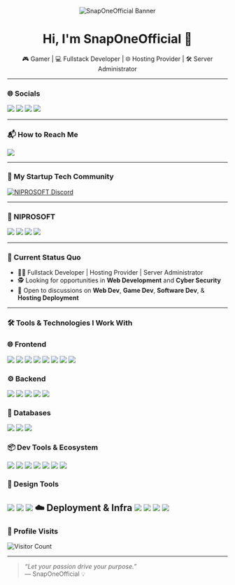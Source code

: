 <p align="center">
  <img src="https://i.imgur.com/VSP0aHm.jpg" alt="SnapOneOfficial Banner">
</p>

<h1 align="center">Hi, I'm SnapOneOfficial 👋</h1>

<p align="center">
  🎮 Gamer | 💻 Fullstack Developer | 🌐 Hosting Provider | 🛠️ Server Administrator
</p>

---

### 🌐 Socials

<a href="https://www.youtube.com/@SnapOneOfficial"><img src="https://img.shields.io/badge/YouTube-FF0000?style=for-the-badge&logo=youtube&logoColor=white"></a>
<a href="https://instagram.com/snaponeph"><img src="https://img.shields.io/badge/Instagram-E4405F?style=for-the-badge&logo=instagram&logoColor=white"></a>
<a href="https://www.linkedin.com/in/christian-louie-corpin-723962288/"><img src="https://img.shields.io/badge/LinkedIn-0077B5?style=for-the-badge&logo=linkedin&logoColor=white"></a>
<a href="https://www.facebook.com/itslouieniproc143/"><img src="https://img.shields.io/badge/Facebook-1877F2?style=for-the-badge&logo=facebook&logoColor=white"></a>

---

### 📬 How to Reach Me

<a href="mailto:niprosoft@gmail.com">
  <img src="https://img.shields.io/badge/niprosoft@gmail.com-7B83EB?style=for-the-badge&logo=gmail&logoColor=white">
</a>

---

### 🧠 My Startup Tech Community

[![NIPROSOFT Discord](https://discordapp.com/api/guilds/1141541452627853312/widget.png?style=banner2)](https://discord.gg/2xP47N89Ja)

---

### 🚀 NIPROSOFT

<a href="https://www.linkedin.com/company/niprosoft/"><img src="https://img.shields.io/badge/LinkedIn-0077B5?style=for-the-badge&logo=linkedin&logoColor=white"></a>
<a href="https://www.facebook.com/niprosoftofficial/"><img src="https://img.shields.io/badge/Facebook-1877F2?style=for-the-badge&logo=facebook&logoColor=white"></a>
<a href="https://instagram.com/niprosoft"><img src="https://img.shields.io/badge/Instagram-E4405F?style=for-the-badge&logo=instagram&logoColor=white"></a>
<a href="https://m.youtube.com/niprosoft"><img src="https://img.shields.io/badge/YouTube-FF0000?style=for-the-badge&logo=youtube&logoColor=white"></a>

---

### 💼 Current Status Quo

- 🧑‍💻 Fullstack Developer | Hosting Provider | Server Administrator  
- 🕵️ Looking for opportunities in **Web Development** and **Cyber Security**  
- 💬 Open to discussions on **Web Dev**, **Game Dev**, **Software Dev**, & **Hosting Deployment**

---

### 🛠️ Tools & Technologies I Work With

### 🌐 Frontend
<img src="https://img.shields.io/badge/html5-%23E34F26.svg?style=for-the-badge&logo=html5&logoColor=white"> <img src="https://img.shields.io/badge/css3%20-%2314354C.svg?style=for-the-badge&logo=css3&logoColor=white"> <img src="https://img.shields.io/badge/javascript-%23323330.svg?style=for-the-badge&logo=javascript&logoColor=%23F7DF1E"> <img src="https://img.shields.io/badge/typescript-%23007ACC.svg?style=for-the-badge&logo=typescript&logoColor=white"> <img src="https://img.shields.io/badge/react-%2320232a.svg?style=for-the-badge&logo=react&logoColor=%2361DAFB"> <img src="https://img.shields.io/badge/next.js-black?style=for-the-badge&logo=next.js&logoColor=white"> <img src="https://img.shields.io/badge/tailwindcss-%2338B2AC.svg?style=for-the-badge&logo=tailwind-css&logoColor=white"> <img src="https://img.shields.io/badge/sass-%23CC6699.svg?style=for-the-badge&logo=sass&logoColor=white">
### ⚙️ Backend
<img src="https://img.shields.io/badge/node.js-%23008CC1.svg?style=for-the-badge&logo=node.js&logoColor=white"> <img src="https://img.shields.io/badge/express.js-%23404d59.svg?style=for-the-badge&logo=express&logoColor=white"> <img src="https://img.shields.io/badge/nestjs-%23E0234E.svg?style=for-the-badge&logo=nestjs&logoColor=white"> <img src="https://img.shields.io/badge/python-%2314354C.svg?style=for-the-badge&logo=python&logoColor=white"> <img src="https://img.shields.io/badge/php-%23777BB4.svg?style=for-the-badge&logo=php&logoColor=white">
### 💾 Databases
<img src="https://img.shields.io/badge/mongodb-%2347A248.svg?style=for-the-badge&logo=mongodb&logoColor=white"> <img src="https://img.shields.io/badge/mysql-%2300f.svg?style=for-the-badge&logo=mysql&logoColor=white"> <img src="https://img.shields.io/badge/firebase-%23039BE5.svg?style=for-the-badge&logo=firebase">
### 📦 Dev Tools & Ecosystem
<img src="https://img.shields.io/badge/git-%23F05032.svg?style=for-the-badge&logo=git&logoColor=white"> <img src="https://img.shields.io/badge/github-%23181717.svg?style=for-the-badge&logo=github&logoColor=white"> <img src="https://img.shields.io/badge/vscode-007ACC?style=for-the-badge&logo=visual-studio-code&logoColor=white"> <img src="https://img.shields.io/badge/postman-%23FF6C37.svg?style=for-the-badge&logo=postman&logoColor=white"> <img src="https://img.shields.io/badge/docker-%232496ED.svg?style=for-the-badge&logo=docker&logoColor=white"> <img src="https://img.shields.io/badge/npm-%23CB3837.svg?style=for-the-badge&logo=npm&logoColor=white"> <img src="https://img.shields.io/badge/yarn-%232C8EBB.svg?style=for-the-badge&logo=yarn&logoColor=white">
### 🎨 Design Tools
<img src="https://img.shields.io/badge/canva-%2300C4CC.svg?style=for-the-badge&logo=canva&logoColor=white"> <img src="https://img.shields.io/badge/figma-%23F24E1E.svg?style=for-the-badge&logo=figma&logoColor=white"> <img src="https://img.shields.io/badge/adobe%20xd-%23FF61F6.svg?style=for-the-badge&logo=adobe-xd&logoColor=white">
☁️ Deployment & Infra
<img src="https://img.shields.io/badge/vercel-%23000000.svg?style=for-the-badge&logo=vercel&logoColor=white"> <img src="https://img.shields.io/badge/netlify-%2300C7B7.svg?style=for-the-badge&logo=netlify&logoColor=white"> <img src="https://img.shields.io/badge/cloudflare-F38020?style=for-the-badge&logo=Cloudflare&logoColor=white"> <img src="https://img.shields.io/badge/nginx-%23009639.svg?style=for-the-badge&logo=nginx&logoColor=white">
---

### 🧮 Profile Visits

![Visitor Count](https://profile-counter.glitch.me/snaponeph/count.svg)

---

> *“Let your passion drive your purpose.”*  
> — SnapOneOfficial 💡

